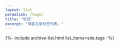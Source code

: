 ```yaml
---
layout: list
permalink: /tags/
title: "标签"
excerpt: "博客文章标签列表。"
---
```


{%- include archive-list.html list_items=site.tags -%}
